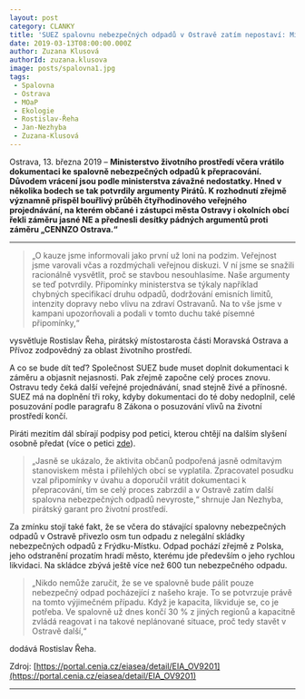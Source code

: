 ```yaml
---
layout: post
category: CLANKY
title: 'SUEZ spalovnu nebezpečných odpadů v Ostravě zatím nepostaví: Ministerstvo životního prostředí vrátilo dokumentaci k přepracování'
date: 2019-03-13T08:00:00.000Z
author: Zuzana Klusová
authorId: zuzana.klusova
image: posts/spalovna1.jpg
tags:
 - Spalovna
 - Ostrava
 - MOaP
 - Ekologie
 - Rostislav-Řeha
 - Jan-Nezhyba
 - Zuzana-Klusová 
---
```


Ostrava, 13. března 2019 – **Ministerstvo životního prostředí včera vrátilo dokumentaci ke spalovně nebezpečných odpadů k přepracování. Důvodem vrácení jsou podle ministerstva závažné nedostatky. Hned v několika bodech se tak potvrdily argumenty Pirátů. K rozhodnutí zřejmě významně přispěl bouřlivý průběh čtyřhodinového veřejného projednávání, na kterém občané i zástupci města Ostravy i okolních obcí řekli záměru jasné NE a přednesli desítky pádných argumentů proti záměru „CENNZO Ostrava.“**

<hr>

>„O kauze jsme informovali jako první už loni na podzim. Veřejnost jsme varovali včas a rozdmýchali veřejnou diskuzi. V ní jsme se snažili racionálně vysvětlit, proč se stavbou nesouhlasíme. Naše argumenty se teď potvrdily. Připomínky ministerstva se týkaly například chybných specifikací druhu odpadů, dodržování emisních limitů, intenzity dopravy nebo vlivu na zdraví Ostravanů. Na to vše jsme v kampani upozorňovali a podali v tomto duchu také písemné připomínky,“

vysvětluje Rostislav Řeha, pirátský místostarosta části Moravská Ostrava a Přívoz zodpovědný za oblast životního prostředí.

A co se bude dít teď? Společnost SUEZ bude muset doplnit dokumentaci k záměru a objasnit nejasnosti. Pak zřejmě započne celý proces znovu. Ostravu tedy čeká další veřejné projednávání, snad stejně živé a přínosné. SUEZ má na doplnění tři roky, kdyby dokumentaci do té doby nedoplnil, celé posuzování podle paragrafu 8 Zákona o posuzování vlivů na životní prostředí končí.

Piráti mezitím dál sbírají podpisy pod petici, kterou chtějí na dalším slyšení osobně předat (více o petici [zde](https://ostrava.pirati.cz/aktuality/ne-spalovne.html)).

>„Jasně se ukázalo, že aktivita občanů podpořená jasně odmítavým stanoviskem města i přilehlých obcí se vyplatila. Zpracovatel posudku vzal připomínky v úvahu a doporučil vrátit dokumentaci k přepracování, tím se celý proces zabrzdil a v Ostravě zatím další spalovna nebezpečných odpadů nevyroste,“ shrnuje Jan Nezhyba, pirátský garant pro životní prostředí.

Za zmínku stojí také fakt, že se včera do stávající spalovny nebezpečných odpadů v Ostravě přivezlo osm tun odpadu z nelegální skládky nebezpečných odpadů z Frýdku-Místku. Odpad pochází zřejmě z Polska, jeho odstranění prozatím hradí město, kterému jde především o jeho rychlou likvidaci. Na skládce zbývá ještě více než 600 tun nebezpečného odpadu.

>„Nikdo nemůže zaručit, že se ve spalovně bude pálit pouze nebezpečný odpad pocházející z našeho kraje. To se potvrzuje právě na tomto výjimečném případu. Když je kapacita, likviduje se, co je potřeba. Ve spalovně už dnes končí 30 % z jiných regionů a kapacitně zvládá reagovat i na takové neplánované situace, proč tedy stavět v Ostravě další,“

dodává Rostislav Řeha.

Zdroj: [https://portal.cenia.cz/eiasea/detail/EIA_OV9201](https://portal.cenia.cz/eiasea/detail/EIA_OV9201)

- - -
